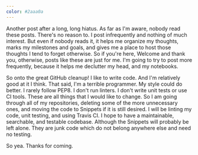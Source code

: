 ```yaml
---
color: #2aaa0a
---
```


Another post after a long, long hiatus. As far as I'm aware, nobody read these
posts. There's no reason to. I post infrequently and nothing of much interest.
But even if nobody reads it, it helps me organize my thoughts, marks my
milestones and goals, and gives me a place to host those thoughts I tend to
forget otherwise. So if you're here, Welcome and thank you, otherwise, posts
like these are just for me. I'm going to try to post more frequently, because
it helps me declutter my head, and my notebooks.

So onto the great GitHub cleanup! I like to write code. And I'm relatively good
at it I think. That said, I'm a terrible programmer. My style could do better.
I rarely follow PEP8. I don't run linters. I don't write unit tests or use CI
tools. These are all things that I would like to change. So I am going through
all of my repositories, deleting some of the more unnecessary ones, and moving
the code to Snippets if it is still desired. I will be linting my code, unit
testing, and using Travis CI. I hope to have a maintainable, searchable, and
testable codebase. Although the Snippets will probably be left alone. They are
junk code which do not belong anywhere else and need no testing.

So yea. Thanks for coming.
